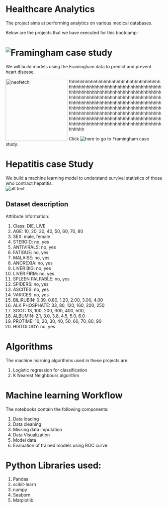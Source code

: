# Healthcare Analytics
The project aims at performing analytics on various medical databases.


Below are the projects that we have executed for this bootcamp:

# ![Framingham case study](https://github.com/Rajan316/healthcare-analytics/tree/master/Framingham)
We will build models using the Framingham data to predict and prevent heart disease. <br />

<img src="https://www.news-medical.net/image.axd?picture=2017%2F9%2Fshutterstock_463602482.jpg" alt="neofetch" align="left" height="200px">
fhhhhhhhhhhhhhhhhhhhhhhhhhhhhhhhhhhhhhhhhhhhhhhhhhhhhhhhhhhhhhhhhhhhhhhhhhhhhhhhhhhhhhhhhhhhhhhhhhhhhhhhhhhhhhhhhhhhhhhhhhhhhhhhhhhhhhhhhhhhhhhhhhhhhhhhhhhhhhhhhhhhhhhhhhhhhhhhhhhhhhhhhhhhhhhhhhhhhhhhhhhhhhhhhhhhhhhhhhhhhhhhhhhhhhhhhhhhhhhhhhhhhhhhhhhhhhhhhhhhhhhhhhhhhhhhhhhhhhhhhhhhhhhhhhhhhhhhhhhhhhhhhhhhhhhhhhhhhhhhhhhhhhhhhh



Click ![here](https://github.com/Rajan316/healthcare-analytics/tree/master/Framingham) to go to Framingham case study.

# Hepatitis case Study
We build a machine learning model to understand survival statistics of those who contract hepatitis.<br />
![alt text](https://www.news-medical.net/image.axd?picture=2017%2F9%2Fshutterstock_463602482.jpg)

## Dataset description
Attribute Information:
1. Class: DIE, LIVE
2. AGE: 10, 20, 30, 40, 50, 60, 70, 80
3. SEX: male, female
4. STEROID: no, yes
5. ANTIVIRALS: no, yes
6. FATIGUE: no, yes
7. MALAISE: no, yes
8. ANOREXIA: no, yes
9. LIVER BIG: no, yes
10. LIVER FIRM: no, yes
11. SPLEEN PALPABLE: no, yes
12. SPIDERS: no, yes
13. ASCITES: no, yes
14. VARICES: no, yes
15. BILIRUBIN: 0.39, 0.80, 1.20, 2.00, 3.00, 4.00
16. ALK PHOSPHATE: 33, 80, 120, 160, 200, 250
17. SGOT: 13, 100, 200, 300, 400, 500,
18. ALBUMIN: 2.1, 3.0, 3.8, 4.5, 5.0, 6.0
19. PROTIME: 10, 20, 30, 40, 50, 60, 70, 80, 90
20. HISTOLOGY: no, yes 

# Algorithms 
The machine learning algorithms used in these projects are:
<br />
  1. Logistic regression for classification<br />
  2. K Nearest Neighbours algorithm<br />

# Machine learning Workflow
The notebooks contain the following components: <br />
  1. Data loading<br />
  2. Data cleaning<br />
  3. Missing data imputation<br />
  4. Data Visualization
  5. Model data
  6. Evaluation of trained models using ROC curve
  
# Python Libraries used:
1. Pandas
2. scikit-learn
3. numpy
4. Seaborn
5. Matplotlib


